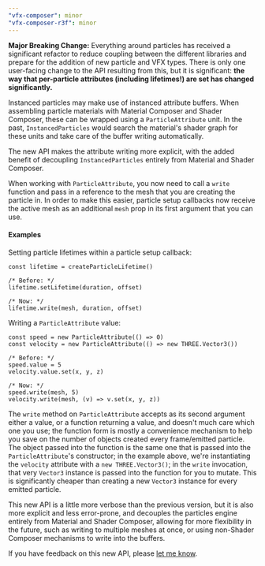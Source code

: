 ```yaml
---
"vfx-composer": minor
"vfx-composer-r3f": minor
---
```


**Major Breaking Change:** Everything around particles has received a significant refactor to reduce coupling between the different libraries and prepare for the addition of new particle and VFX types. There is only one user-facing change to the API resulting from this, but it is significant: **the way that per-particle attributes (including lifetimes!) are set has changed significantly.**

Instanced particles may make use of instanced attribute buffers. When assembling particle materials with Material Composer and Shader Composer, these can be wrapped using a `ParticleAttribute` unit. In the past, `InstancedParticles` would search the material's shader graph for these units and take care of the buffer writing automatically.

The new API makes the attribute writing more explicit, with the added benefit of decoupling `InstancedParticles` entirely from Material and Shader Composer.

When working with `ParticleAttribute`, you now need to call a `write` function and pass in a reference to the mesh that you are creating the particle in. In order to make this easier, particle setup callbacks now receive the active mesh as an additional `mesh` prop in its first argument that you can use.

#### Examples

Setting particle lifetimes within a particle setup callback:

```tsx
const lifetime = createParticleLifetime()

/* Before: */
lifetime.setLifetime(duration, offset)

/* Now: */
lifetime.write(mesh, duration, offset)
```

Writing a `ParticleAttribute` value:

```tsx
const speed = new ParticleAttribute(() => 0)
const velocity = new ParticleAttribute(() => new THREE.Vector3())

/* Before: */
speed.value = 5
velocity.value.set(x, y, z)

/* Now: */
speed.write(mesh, 5)
velocity.write(mesh, (v) => v.set(x, y, z))
```

The `write` method on `ParticleAttribute` accepts as its second argument either a value, or a function returning a value, and doesn't much care which one you use; the function form is mostly a convenience mechanism to help you save on the number of objects created every frame/emitted particle. The object passed into the function is the same one that is passed into the `ParticleAttribute`'s constructor; in the example above, we're instantiating the `velocity` attribute with a `new THREE.Vector3()`; in the `write` invocation, that very `Vector3` instance is passed into the function for you to mutate. This is significantly cheaper than creating a new `Vector3` instance for every emitted particle.

This new API is a little more verbose than the previous version, but it is also more explicit and less error-prone, and decouples the particles engine entirely from Material and Shader Composer, allowing for more flexibility in the future, such as writing to multiple meshes at once, or using non-Shader Composer mechanisms to write into the buffers.

If you have feedback on this new API, please [let me know](https://github.com/hmans/composer-suite/discussions).
